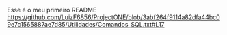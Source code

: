 Esse é o meu primeiro README 
https://github.com/LuizF6856/ProjectONE/blob/3abf264f9114a82dfa44bc09e7c1565887ae7d85/Utilidades/Comandos_SQL.txt#L17
